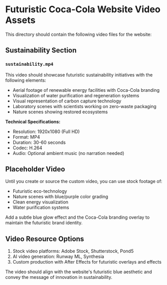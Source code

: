# Futuristic Coca-Cola Website Video Assets

This directory should contain the following video files for the website:

## Sustainability Section

### `sustainability.mp4`
This video should showcase futuristic sustainability initiatives with the following elements:
- Aerial footage of renewable energy facilities with Coca-Cola branding
- Visualization of water purification and regeneration systems
- Visual representation of carbon capture technology
- Laboratory scenes with scientists working on zero-waste packaging
- Nature scenes showing restored ecosystems

**Technical Specifications:**
- Resolution: 1920x1080 (Full HD)
- Format: MP4
- Duration: 30-60 seconds
- Codec: H.264
- Audio: Optional ambient music (no narration needed)

## Placeholder Video

Until you create or source the custom video, you can use stock footage of:
- Futuristic eco-technology
- Nature scenes with blue/purple color grading
- Clean energy visualization
- Water purification systems

Add a subtle blue glow effect and the Coca-Cola branding overlay to maintain the futuristic brand identity.

## Video Resource Options

1. Stock video platforms: Adobe Stock, Shutterstock, Pond5
2. AI video generation: Runway ML, Synthesia
3. Custom production with After Effects for futuristic overlays and effects

The video should align with the website's futuristic blue aesthetic and convey the message of innovation in sustainability. 